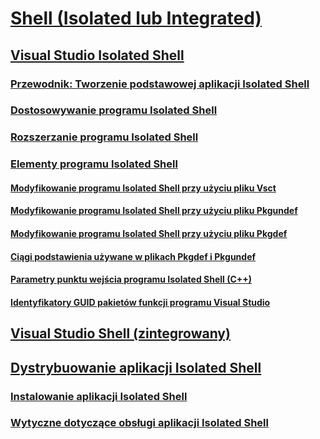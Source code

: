 # [Shell (Isolated lub Integrated)](shell-isolated-or-integrated.md)
## [Visual Studio Isolated Shell](visual-studio-isolated-shell.md)
### [Przewodnik: Tworzenie podstawowej aplikacji Isolated Shell](walkthrough-creating-a-basic-isolated-shell-application.md)
### [Dostosowywanie programu Isolated Shell](customizing-the-isolated-shell.md)
### [Rozszerzanie programu Isolated Shell](extending-the-isolated-shell.md)
### [Elementy programu Isolated Shell](elements-of-the-isolated-shell.md)
#### [Modyfikowanie programu Isolated Shell przy użyciu pliku Vsct](modifying-the-isolated-shell-by-using-the-dot-vsct-file.md)
#### [Modyfikowanie programu Isolated Shell przy użyciu pliku Pkgundef](modifying-the-isolated-shell-by-using-the-dot-pkgundef-file.md)
#### [Modyfikowanie programu Isolated Shell przy użyciu pliku Pkgdef](modifying-the-isolated-shell-by-using-the-dot-pkgdef-file.md)
#### [Ciągi podstawienia używane w plikach Pkgdef i Pkgundef](substitution-strings-used-in-dot-pkgdef-and-dot-pkgundef-files.md)
#### [Parametry punktu wejścia programu Isolated Shell (C++)](isolated-shell-entry-point-parameters-cpp.md)
#### [Identyfikatory GUID pakietów funkcji programu Visual Studio](package-guids-of-visual-studio-features.md)
## [Visual Studio Shell (zintegrowany)](visual-studio-shell-integrated.md)
## [Dystrybuowanie aplikacji Isolated Shell](distributing-isolated-shell-applications.md)
### [Instalowanie aplikacji Isolated Shell](installing-an-isolated-shell-application.md)
### [Wytyczne dotyczące obsługi aplikacji Isolated Shell](servicing-guidelines-for-isolated-shell-applications.md)
